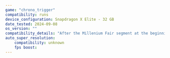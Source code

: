 ```yaml
---
game: "chrono_trigger"
compatibility: runs
device_configuration: Snapdragon X Elite - 32 GB
date_tested: 2024-09-08
os_version: ""
compatibility_details: "After the Millenium Fair segment at the beginning the lower half of the screen flashes black constantly"
auto_super_resolution:
    compatibility: unknown
    fps boost: 
---
```

